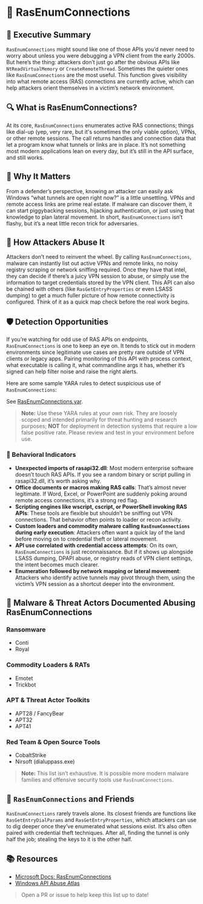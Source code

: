 # 🔗 RasEnumConnections

## 🚀 Executive Summary
`RasEnumConnections` might sound like one of those APIs you’d never need to worry about unless you were debugging a VPN client from the early 2000s. But here’s the thing: attackers don’t just go after the obvious APIs like `NtReadVirtualMemory` or `CreateRemoteThread`. Sometimes the quieter ones like `RasEnumConnections` are the most useful. This function gives visibility into what remote access (RAS) connections are currently active, which can help attackers orient themselves in a victim’s network environment.

## 🔍 What is RasEnumConnections?
At its core, `RasEnumConnections` enumerates active RAS connections; things like dial-up (yep, very rare, but it's sometimes the only viable option), VPNs, or other remote sessions. The call returns handles and connection data that let a program know what tunnels or links are in place. It’s not something most modern applications lean on every day, but it’s still in the API surface, and still works.

## 🚩 Why It Matters
From a defender’s perspective, knowing an attacker can easily ask Windows “what tunnels are open right now?” is a little unsettling. VPNs and remote access links are prime real estate. If malware can discover them, it can start piggybacking sessions, hijacking authentication, or just using that knowledge to plan lateral movement. In short, `RasEnumConnections` isn’t flashy, but it’s a neat little recon trick for adversaries.

## 🧬 How Attackers Abuse It
Attackers don’t need to reinvent the wheel. By calling `RasEnumConnections`, malware can instantly list out active VPNs and remote links, no noisy registry scraping or network sniffing required. Once they have that intel, they can decide if there’s a juicy VPN session to abuse, or simply use the information to target credentials stored by the VPN client. This API can also be chained with others (like `RasGetEntryProperties` or even LSASS dumping) to get a much fuller picture of how remote connectivity is configured. Think of it as a quick map check before the real work begins.

## 🛡️ Detection Opportunities
If you’re watching for odd use of RAS APIs on endpoints, `RasEnumConnections` is one to keep an eye on. It tends to stick out in modern environments since legitimate use cases are pretty rare outside of VPN clients or legacy apps. Pairing monitoring of this API with process context, what executable is calling it, what commandline args it has, whether it’s signed can help filter noise and raise the right alerts.

Here are some sample YARA rules to detect suspicious use of `RasEnumConnections`:

See [RasEnumConnections.yar](./RasEnumConnections.yar).

> **Note:** Use these YARA rules at your own risk. They are loosely scoped and intended primarily for threat hunting and research purposes; **NOT** for deployment in detection systems that require a low false positive rate. Please review and test in your environment before use.

### 🐾 Behavioral Indicators
 - **Unexpected imports of rasapi32.dll**: Most modern enterprise software doesn’t touch RAS APIs. If you see a random binary or script pulling in rasapi32.dll, it’s worth asking why.
 - **Office documents or macros making RAS calls**: That’s almost never legitimate. If Word, Excel, or PowerPoint are suddenly poking around remote access connections, it’s a strong red flag.
 - **Scripting engines like wscript, cscript, or PowerShell invoking RAS APIs**: These tools are flexible but shouldn’t be sniffing out VPN connections. That behavior often points to loader or recon activity.
 - **Custom loaders and commodity malware calling `RasEnumConnections` during early execution**: Attackers often want a quick lay of the land before moving on to credential theft or lateral movement.
 - **API use correlated with credential access attempts**: On its own, `RasEnumConnections` is just reconnaissance. But if it shows up alongside LSASS dumping, DPAPI abuse, or registry reads of VPN client settings, the intent becomes much clearer.
 - **Enumeration followed by network mapping or lateral movement**: Attackers who identify active tunnels may pivot through them, using the victim’s VPN session as a shortcut deeper into the environment.

## 🦠 Malware & Threat Actors Documented Abusing RasEnumConnections

### **Ransomware**
- Conti
- Royal

### **Commodity Loaders & RATs**
- Emotet
- Trickbot

### **APT & Threat Actor Toolkits**
- APT28 / FancyBear
- APT32
- APT41 

### **Red Team & Open Source Tools**
- CobaltStrike
- Nirsoft (dialuppass.exe)

> **Note:** This list isn’t exhaustive. It is possible more modern malware families and offensive security tools use `RasEnumConnections`.

## 🧵 `RasEnumConnections` and Friends
`RasEnumConnections` rarely travels alone. Its closest friends are functions like `RasGetEntryDialParams` and `RasGetEntryProperties`, which attackers can use to dig deeper once they’ve enumerated what sessions exist. It’s also often paired with credential theft techniques. After all, finding the tunnel is only half the job; stealing the keys to it is the other half.

## 📚 Resources
- [Microsoft Docs: RasEnumConnections](https://learn.microsoft.com/en-us/windows/win32/api/ras/nf-ras-rasenumconnectionsa)
- [Windows API Abuse Atlas](https://github.com/danafaye/WindowsAPIAbuseAtlas)

> Open a PR or issue to help keep this list up to date!